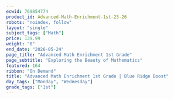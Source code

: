 ```yaml
---
ecwid: 769854774
product_id: Advanced-Math-Enrichment-1st-25-26
robots: "noindex, follow"
layout: "single"
subject_tags: ["Math"]
price: 139.99
weight: "0"
end_date: "2026-05-24"
page_title: "Advanced Math Enrichment 1st Grade"
page_subtitle: "Exploring the Beauty of Mathematics"
featured: 164
ribbon: "On Demand"
title: "Advanced Math Enrichment 1st Grade | Blue Ridge Boost"
day_tags: ["Monday", "Wednesday"]
grade_tags: ["1st"]
---
```

